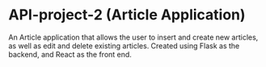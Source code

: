 # API-project-2 (Article Application)
An Article application that allows the user to insert and create new articles, as well as edit and delete existing articles. Created using Flask as the backend, and React as the front end.
